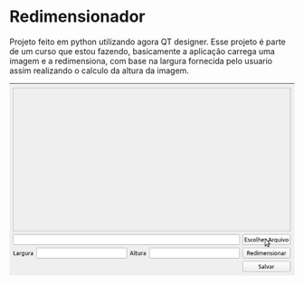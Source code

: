 # Redimensionador
  Projeto feito em python utilizando agora QT designer.
  Esse projeto é parte de um curso que estou fazendo, basicamente a aplicação carrega uma imagem e a redimensiona, com base na largura
  fornecida pelo usuario assim realizando o calculo da altura da imagem.
  
   ![](./GIf/gif.gif)
